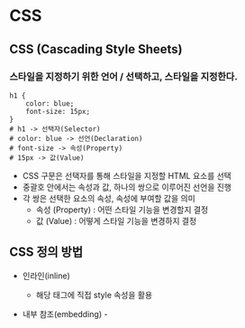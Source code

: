 # CSS
## CSS (Cascading Style Sheets)
### 스타일을 지정하기 위한 언어 / 선택하고, 스타일을 지정한다.
```
h1 {
    color: blue;
    font-size: 15px;
}
# h1 -> 선택자(Selector)
# color: blue -> 선언(Declaration)
# font-size -> 속성(Property)
# 15px -> 값(Value)
```
- CSS 구문은 선택자를 통해 스타일을 지정할 HTML 요소를 선택
- 중괄호 안에서는 속성과 값, 하나의 쌍으로 이루어진 선언을 진행
- 각 쌍은 선택한 요소의 속성, 속성에 부여할 값을 의미
    - 속성 (Property) : 어떤 스타일 기능을 변경할지 결정
    - 값 (Value) : 어떻게 스타일 기능을 변경하지 결정

## CSS 정의 방법
- 인라인(inline)
    - 해당 태그에 직접 style 속성을 활용
- 내부 참조(embedding) - <style>
    - < head > 태그 내에 <style>에 지정
- 외부 참조(link file) - 분리된 CSS 파일
    - 외부 CSS 파일을 < head >내 < link >를 통해 불러오기

- 1. 인라인(lnline)
    - 인라인을 쓰게 되면 실수가 잦아짐(중복도 있을 것이고, 찾기가 어려워서)
- 2. 내부 참조(embedding) - <style>
    - 내부 참조를 쓰게 되면 코드가 너무 길어짐
- 3. 외부 참조(link file) - 분리된 CSS 파일
    - 가장 많이 쓰는 방식

## CSS with 개발자 도구
- styles : 해당 요소에 선언된 모든 CSS
- computed : 해당 요소에 최종 계산된 CSS

# CSS Selectors
```
h1 {
    color: blue;
    font-size: 15px;
}
# h1 -> 선택자(Selector)
# color: blue -> 선언(Declaration)
# font-size -> 속성(Property)
# 15px -> 값(Value)
```

## 선택자(Selector) 유형
- 기본 선택자
    - 전체 선택자, 요소 선택자
    - 클래스 선택자, 아이디 선택자, 속성 선택자
- 결합자(Combinators)
    - 자손 결합자, 자식 결합자
    - 일반 형제 결합자, 인접 형제 결합자
- 의사 클래스/요소(Pseudo Class)
    - 링크, 동적 의사 클래스
    - 구조적 의사 클래스, 기타 의사 클래스, 의사 엘리먼트, 속성 선택자

## CSS 선택자 정리
- 요소 선택자
    - HTML 태그를 직접 선택
- 클래스(class) 선택자
    - 마침포(.) 문자로 시작하며, 해당 클래스가 적용된 항목을 선택
- 아이디(id) 선택자
    - #문자로 시작하며, 해당 아이디가 적용된 항목을 선택
    - 일반적으로 하나의 문서에 1번만 사용
    - 여러 번 사용해도 동작하지만, 단일 id를 사용하는 것을 권장

## CSS 적용 우선순위(Cascading Order)
- CSS 우선순위를 아래와 같이 그룹을 지어볼 수 있다,
    - 1 중요도(Importance) - 사용시 주의
        - !important
    - 2 우선 순위(Specificity)
        - 인라인 > id > class, 속성, pseudo-class > 요소, pseudo-element
    - 3 CSS 파일 로딩 순서

## CSS 상속
- CSS는 상속을 통해 부모 요소의 속성을 자식에게 상속된다.
    - 속성(프로퍼티) 중에는 사용이 되는 것과 되지 않는 것들이 있다.
    - 상속 되는 것 예시
      예) Text 관련 요소(font, color, text_align, bisibility) 등
    - 상속 되지 않는 것 예시
      예) Box model 관련 요소(width, height, margin, padding, box-sizing, display), position 관련 요소(position, top/right/bottom/left/z-index)등)

## css 상속 - MDN에서 확인하기
```
<body>
  <p>안녕하세요! <span>테스트</span> 입니다. </p>
  </body>
```
```
<styile>
  p {}
    /* 상속됨 */
    color:rea;
    /* 상속 안됨*/
    border: 3px solid black:
  }
  span (
  )
  </style>
  ```
